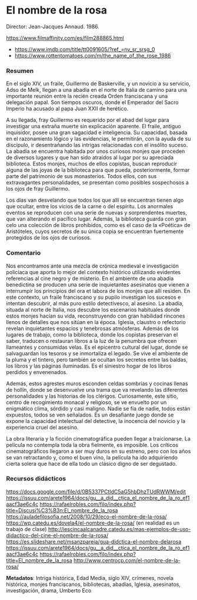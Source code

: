 # El nombre de la rosa

Director: Jean-Jacques Annaud. 1986.

https://www.filmaffinity.com/es/film288865.html 
* https://www.imdb.com/title/tt0091605/?ref_=nv_sr_srsg_0 
* https://www.rottentomatoes.com/m/the_name_of_the_rose_1986 

### Resumen


En el siglo XIV, un fraile, Guillermo de Baskerville, y un novicio a su servicio, Adso de Melk, llegan a una abadía en el norte de Italia de camino para una importante reunión entre la recién creada Orden franciscana y una delegación papal. Son tiempos oscuros, donde el Emperador del Sacro Imperio ha acusado al papa Juan XXII de herético. 

A su llegada, fray Guillermo es requerido por el abad del lugar para investigar una extraña muerte sin explicación aparente. El fraile, antiguo inquisidor, posee una gran sagacidad e inteligencia. Su capacidad, basada en el razonamiento lógico y las evidencias, le permitirán, con la ayuda de su discípulo, ir desentrañando las intrigas relacionadas con el insólito suceso. La abadía se encuentra habitada por unos curiosos monjes que proceden de diversos lugares y que han sido atraídos al lugar por su apreciada biblioteca. Estos monjes, muchos de ellos copistas, buscan reproducir alguna de las joyas de la biblioteca para que pueda, posteriormente, formar parte del patrimonio de sus monasterios. Todos ellos, con sus extravagantes personalidades, se presentan como posibles sospechosos a los ojos de fray Guillermo. 

Los días van desvelando que todos los que allí se encuentran tienen algo que ocultar, entre los vicios de la carne o del espíritu. Los anormales eventos se reproducen con una serie de nuevas y sorprendentes muertes, que van alterando el pacífico lugar. Además, la biblioteca guarda con gran celo una colección de libros prohibidos, como es el caso de la «Poética» de Aristóteles, cuyos secretos de su única copia se encuentran fuertemente protegidos de los ojos de curiosos.

### Comentario

Nos encontramos ante una mezcla de crónica medieval e investigación policíaca que aporta lo mejor del contexto histórico utilizando evidentes referencias al cine negro y de misterio. En el ambiente de una abadía benedictina se producen una serie de inquietantes asesinatos que vienen a interrumpir los principios del ora et labora de los monjes que allí residen. En este contexto, un fraile franciscano y su pupilo investigan los sucesos e intentan descubrir, al más puro estilo detectivesco, al asesino. 
La abadía, situada al norte de Italia, nos descubre los escenarios habituales donde estos monjes hacían su vida, reconstruyendo con gran habilidad rincones llenos de detalles que nos sitúan en la época. Iglesia, claustro o refectorio revelan inquietantes espacios y tenebrosas atmósferas. Además de los lugares de trabajo, como la biblioteca, donde los copistas preservan el saber, traducen o restauran libros a la luz de la penumbra que ofrecen llameantes y consumidas velas. Es el epicentro cultural del lugar, donde se salvaguardan los tesoros y se inmortaliza el legado. Se vive el ambiente de la pluma y el tintero, pero también se ocultan los secretos entre las baldas, los libros y las páginas iluminadas. Es el siniestro hogar de los libros perdidos y envenenados.

Además, estos agrestes muros esconden celdas sombrías y cocinas llenas de hollín, donde se desenvuelve una trama que va revelando las diferentes personalidades y las historias de los clérigos. Curiosamente, este sitio, centro de recogimiento monacal y religioso, se ve envuelto por un enigmático clima, sórdido y casi maligno. Nadie se fía de nadie, todos están expuestos, todos se ven señalados. Es un desafiante juego donde se expone la capacidad intelectual del detective, la inocencia del novicio y la experiencia cruel del asesino. 

La obra literaria y la ficción cinematográfica pueden llegar a traicionarse. La película no contempla toda la obra fielmente, es imposible. Los críticos cinematográficos llegaron a ser muy duros en su estreno, pero con los años se van retractando y, como el buen vino, la película ha ido adquiriendo cierta solera que hace de ella todo un clásico digno de ser degustado.

### Recursos didácticos

https://docs.google.com/file/d/0B5337PCtIdC5aG5hbDhzTUdRWWM/edit
https://issuu.com/arete1964/docs/gu__a_did__ctica_el_nombre_de_la_ro_ef1aacf3ae6c4c
https://rafaelrobles.com/filo/index.php?title=Discusi%C3%B3n:El_nombre_de_la_rosa
https://auladefilosofia.net/2008/10/29/eco-el-nombre-de-la-rosa/
https://wp.catedu.es/dovela4/el-nombre-de-la-rosa/ (en realidad es un trabajo de clase)
http://iescincaalcanadre.catedu.es/mas-ejemplos-de-uso-didactico-del-cine-el-nombre-de-la-rosa/
https://es.slideshare.net/msanzpareja/gua-didctica-el-nombre-delarosa
https://issuu.com/arete1964/docs/gu__a_did__ctica_el_nombre_de_la_ro_ef1aacf3ae6c4c
https://rafaelrobles.com/filo/index.php?title=El_nombre_de_la_rosa
http://www.centrocp.com/el-nombre-de-la-rosa/

**Metadatos**: Intriga histórica, Edad Media, siglo XIV, crímenes, novela histórica, monjes franciscanos, bibliotecas, abadías, Iglesia, asesinatos, investigación, drama, Umberto Eco
